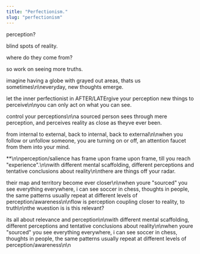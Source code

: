```yaml
---
title: "Perfectionism."
slug: "perfectionism"
---
```


perception?

blind spots of reality.

where do they come from?

so work on seeing more truths.

imagine having a globe with grayed out areas, thats us sometimes\n\neveryday, new thoughts emerge.

let the inner perfectionist in AFTER/LATErgive your perception new things to perceive\n\nyou can only act on what you can see.

control your perceptions\n\na sourced person sees through mere perception, and perceives reality as close as theyve ever been.

from internal to external, back to internal, back to external\n\nwhen you follow or unfollow someone, you are turning on or off, an attention faucet from them into your mind.

**\n\nperception/salience has frame upon frame upon frame, till you reach "experience".\n\nwith different mental scaffolding, different perceptions and tentative conclusions about reality\n\nthere are things off your radar.

their map and territory become ever closer\n\nwhen youre "sourced" you see everything everywhere, i can see soccer in chess, thoughts in people, the same patterns usually repeat at different levels of perception/awareness\n\nflow is perception coupling closer to reality, to truth\n\nthe wuestion is is this relevant?

its all about relevance and perception\n\nwith different mental scaffolding, different perceptions and tentative conclusions about reality\n\nwhen youre "sourced" you see everything everywhere, i can see soccer in chess, thoughts in people, the same patterns usually repeat at different levels of perception/awareness\n\n
